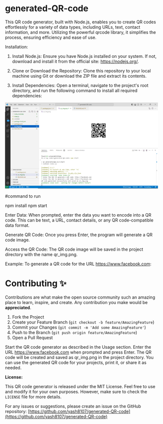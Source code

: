# generated-QR-code

This QR code generator, built with Node.js, enables you to create QR codes effortlessly for a variety of data types, including URLs, text, contact information, and more. Utilizing the powerful qrcode library, it simplifies the process, ensuring efficiency and ease of use.

Installation:

1. Install Node.js:
   Ensure you have Node.js installed on your system. If not, download and install it from the official site: https://nodejs.org/.

2. Clone or Download the Repository:
   Clone this repository to your local machine using Git or download the ZIP file and extract its contents.

3. Install Dependencies:
   Open a terminal, navigate to the project's root directory, and run the following command to install all required dependencies:

![Sample](image.png)

#command to run

npm install
npm start

Enter Data:
When prompted, enter the data you want to encode into a QR code. This can be text, a URL, contact details, or any QR code-compatible data format.

Generate QR Code:
Once you press Enter, the program will generate a QR code image.

Access the QR Code:
The QR code image will be saved in the project directory with the name qr_img.png.

Example:
To generate a QR code for the URL https://www.facebook.com:

<!-- CONTRIBUTING -->
# Contributing ✨

Contributions are what make the open source community such an amazing place to learn, inspire, and create. Any contribution you make would be **appreciated**.

1. Fork the Project
2. Create your Feature Branch (`git checkout -b feature/AmazingFeature`)
3. Commit your Changes (`git commit -m 'Add some AmazingFeature'`)
4. Push to the Branch (`git push origin feature/AmazingFeature`)
5. Open a Pull Request 

Start the QR code generator as described in the Usage section.
Enter the URL https://www.facebook.com when prompted and press Enter.
The QR code will be created and saved as qr_img.png in the project directory.
You can use the generated QR code for your projects, print it, or share it as needed.

**License:**

This QR code generator is released under the MIT License. Feel free to use and modify it for your own purposes. However, make sure to check the `LICENSE` file for more details.

For any issues or suggestions, please create an issue on the GitHub repository: [https://github.com/yash8107/generated-QR-code](https://github.com/yash8107/generated-QR-code)
